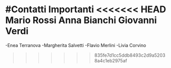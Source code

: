 #Contatti Importanti 
<<<<<<< HEAD
Mario Rossi
Anna Bianchi
Giovanni Verdi
=======
-Enea Terranova
-Margherita Salvetti
-Flavio Merlini
-Livia Corvino
>>>>>>> 835fe7d1cc5ddb8493c2d9a52038a4c1eb2975af
